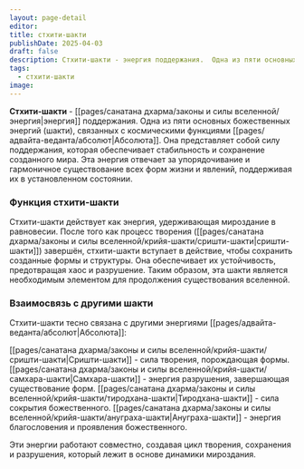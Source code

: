 ```yaml
---
layout: page-detail
editor: 
title: стхити-шакти
publishDate: 2025-04-03
draft: false
description: Стхити-шакти - энергия поддержания.  Одна из пяти основных божественных энергий (шакти), связанных с космическими функциями Абсолюта.
tags:
  - стхити-шакти
image:
---
```

**Стхити-шакти** - [[pages/санатана дхарма/законы и силы вселенной/энергия|энергия]] поддержания.  Одна из пяти основных божественных энергий (шакти), связанных с космическими функциями [[pages/адвайта-веданта/абсолют|Абсолюта]]. Она представляет собой силу поддержания, которая обеспечивает стабильность и сохранение созданного мира. Эта энергия отвечает за упорядочивание и гармоничное существование всех форм жизни и явлений, поддерживая их в установленном состоянии.

### Функция стхити-шакти

Стхити-шакти действует как энергия, удерживающая мироздание в равновесии. После того как процесс творения ([[pages/санатана дхарма/законы и силы вселенной/крийя-шакти/сришти-шакти|сришти-шакти]]) завершён, стхити-шакти вступает в действие, чтобы сохранить созданные формы и структуры. Она обеспечивает их устойчивость, предотвращая хаос и разрушение. Таким образом, эта шакти является необходимым элементом для продолжения существования вселенной.

### Взаимосвязь с другими шакти

Стхити-шакти тесно связана с другими энергиями [[pages/адвайта-веданта/абсолют|Абсолюта]]:

[[pages/санатана дхарма/законы и силы вселенной/крийя-шакти/сришти-шакти|Сришти-шакти]] - сила творения, порождающая формы.
[[pages/санатана дхарма/законы и силы вселенной/крийя-шакти/самхара-шакти|Самхара-шакти]] - энергия разрушения, завершающая существование форм. [[pages/санатана дхарма/законы и силы вселенной/крийя-шакти/тиродхана-шакти|Тиродхана-шакти]] - сила сокрытия божественного.
[[pages/санатана дхарма/законы и силы вселенной/крийя-шакти/ануграха-шакти|Ануграха-шакти]] - энергия благословения и проявления божественного.

Эти энергии работают совместно, создавая цикл творения, сохранения и разрушения, который лежит в основе динамики мироздания.